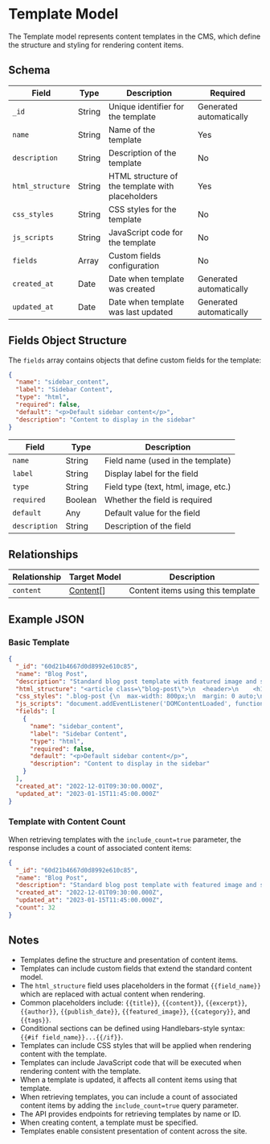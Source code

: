 # Template Model

The Template model represents content templates in the CMS, which define the structure and styling for rendering content items.

## Schema

| Field | Type | Description | Required |
|-------|------|-------------|----------|
| `_id` | String | Unique identifier for the template | Generated automatically |
| `name` | String | Name of the template | Yes |
| `description` | String | Description of the template | No |
| `html_structure` | String | HTML structure of the template with placeholders | Yes |
| `css_styles` | String | CSS styles for the template | No |
| `js_scripts` | String | JavaScript code for the template | No |
| `fields` | Array | Custom fields configuration | No |
| `created_at` | Date | Date when template was created | Generated automatically |
| `updated_at` | Date | Date when template was last updated | Generated automatically |

## Fields Object Structure

The `fields` array contains objects that define custom fields for the template:

```json
{
  "name": "sidebar_content",
  "label": "Sidebar Content",
  "type": "html",
  "required": false,
  "default": "<p>Default sidebar content</p>",
  "description": "Content to display in the sidebar"
}
```

| Field | Type | Description |
|-------|------|-------------|
| `name` | String | Field name (used in the template) |
| `label` | String | Display label for the field |
| `type` | String | Field type (text, html, image, etc.) |
| `required` | Boolean | Whether the field is required |
| `default` | Any | Default value for the field |
| `description` | String | Description of the field |

## Relationships

| Relationship | Target Model | Description |
|--------------|--------------|-------------|
| `content` | [Content](content.md)[] | Content items using this template |

## Example JSON

### Basic Template

```json
{
  "_id": "60d21b4667d0d8992e610c85",
  "name": "Blog Post",
  "description": "Standard blog post template with featured image and sidebar",
  "html_structure": "<article class=\"blog-post\">\n  <header>\n    <h1>{{title}}</h1>\n    <div class=\"meta\">\n      <span class=\"author\">By {{author}}</span>\n      <span class=\"date\">{{publish_date}}</span>\n      <span class=\"category\">{{category}}</span>\n    </div>\n    {{#if featured_image}}\n    <div class=\"featured-image\">\n      <img src=\"{{featured_image}}\" alt=\"{{title}}\">\n    </div>\n    {{/if}}\n  </header>\n  <div class=\"content\">\n    {{content}}\n  </div>\n  <div class=\"sidebar\">\n    {{sidebar_content}}\n  </div>\n  <footer>\n    <div class=\"tags\">{{tags}}</div>\n  </footer>\n</article>",
  "css_styles": ".blog-post {\n  max-width: 800px;\n  margin: 0 auto;\n}\n\n.blog-post header {\n  margin-bottom: 20px;\n}\n\n.blog-post .meta {\n  color: #666;\n  margin-bottom: 10px;\n}\n\n.blog-post .featured-image img {\n  max-width: 100%;\n  height: auto;\n}\n\n.blog-post .content {\n  line-height: 1.6;\n}\n\n.blog-post .sidebar {\n  background: #f5f5f5;\n  padding: 15px;\n  margin-top: 20px;\n}\n\n.blog-post footer {\n  margin-top: 30px;\n  border-top: 1px solid #eee;\n  padding-top: 15px;\n}\n\n.blog-post .tags span {\n  display: inline-block;\n  background: #eee;\n  padding: 3px 8px;\n  margin-right: 5px;\n  border-radius: 3px;\n}",
  "js_scripts": "document.addEventListener('DOMContentLoaded', function() {\n  const blogPost = document.querySelector('.blog-post');\n  \n  // Add lightbox to images\n  const images = blogPost.querySelectorAll('.content img');\n  images.forEach(img => {\n    img.addEventListener('click', function() {\n      // Lightbox code here\n    });\n  });\n});",
  "fields": [
    {
      "name": "sidebar_content",
      "label": "Sidebar Content",
      "type": "html",
      "required": false,
      "default": "<p>Default sidebar content</p>",
      "description": "Content to display in the sidebar"
    }
  ],
  "created_at": "2022-12-01T09:30:00.000Z",
  "updated_at": "2023-01-15T11:45:00.000Z"
}
```

### Template with Content Count

When retrieving templates with the `include_count=true` parameter, the response includes a count of associated content items:

```json
{
  "_id": "60d21b4667d0d8992e610c85",
  "name": "Blog Post",
  "description": "Standard blog post template with featured image and sidebar",
  "created_at": "2022-12-01T09:30:00.000Z",
  "updated_at": "2023-01-15T11:45:00.000Z",
  "count": 32
}
```

## Notes

- Templates define the structure and presentation of content items.
- Templates can include custom fields that extend the standard content model.
- The `html_structure` field uses placeholders in the format `{{field_name}}` which are replaced with actual content when rendering.
- Common placeholders include: `{{title}}`, `{{content}}`, `{{excerpt}}`, `{{author}}`, `{{publish_date}}`, `{{featured_image}}`, `{{category}}`, and `{{tags}}`.
- Conditional sections can be defined using Handlebars-style syntax: `{{#if field_name}}...{{/if}}`.
- Templates can include CSS styles that will be applied when rendering content with the template.
- Templates can include JavaScript code that will be executed when rendering content with the template.
- When a template is updated, it affects all content items using that template.
- When retrieving templates, you can include a count of associated content items by adding the `include_count=true` query parameter.
- The API provides endpoints for retrieving templates by name or ID.
- When creating content, a template must be specified.
- Templates enable consistent presentation of content across the site. 